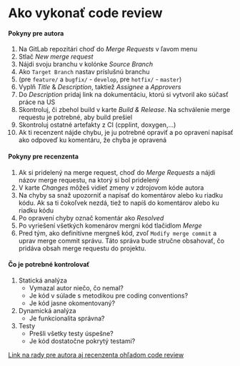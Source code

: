 # Ako vykonať code review

#### Pokyny pre autora
1. Na GitLab repozitári choď do *Merge Requests* v ľavom menu
2. Stlač *New merge request*
3. Nájdi svoju branchu v kolónke *Source Branch*
4. Ako `Target Branch` nastav príslušnú branchu
5. (pre `feature/` a `bugfix/` - `develop`, pre `hotfix/` - `master`)
6. Vyplň *Title* & *Description*, taktiež *Assignee* a *Approvers*
7. Do *Description* pridaj link na dokumentáciu, ktorú si vytvoril ako súčasť práce na US
8. Skontroluj, či zbehol build v karte *Build & Release*. Na schválenie merge requestu je potrebné, aby build prešiel
9. Skontroluj ostatné artefakty z CI (cpplint, doxygen,...)
10. Ak ti recenzent nájde chybu, je ju potrebné opraviť a po opravení napísať ako odpoveď ku komentáru, že chyba je opravená

#### Pokyny pre recenzenta
1. Ak si pridelený na merge request, choď do *Merge Requests* a nájdi názov merge requestu, na ktorý si bol pridelený
2. V karte *Changes* môžeš vidieť zmeny v zdrojovom kóde autora
3. Na chyby sa snaž upozorniť a napísať do komentárov alebo ku riadku kódu.
   Ak sa ti čokoľvek nezdá, tiež to napíš do komentárov alebo ku riadku kódu
4. Po opravení chyby označ komentár ako *Resolved*
5. Po vyriešení všetkých komenárov mergni kód tlačidlom *Merge*
6. Pred tým, ako definitívne mergneš kód, zvoľ `Modify merge commit` a uprav merge
    commit správu. Táto správa bude stručne obsahovať, čo pridáva obsah merge requestu do projektu.

#### Čo je potrebné kontrolovať
1. Statická analýza
    - Vymazal autor niečo, čo nemal?
    - Je kód v súlade s metodikou pre coding conventions?
    - Je kód jasne okomentovaný?
2. Dynamická analýza
    - Je funkcionalita správna?
3. Testy
    - Prešli všetky testy úspešne?
    - Je kód dostatočne pokrytý testami?

[Link na rady pre autora aj recenzenta ohľadom code review](https://github.com/thoughtbot/guides/tree/master/code-review)
